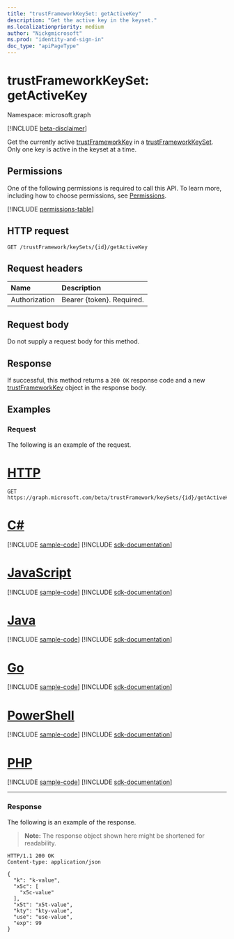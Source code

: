 ```yaml
---
title: "trustFrameworkKeySet: getActiveKey"
description: "Get the active key in the keyset."
ms.localizationpriority: medium
author: "Nickgmicrosoft"
ms.prod: "identity-and-sign-in"
doc_type: "apiPageType"
---
```


# trustFrameworkKeySet: getActiveKey

Namespace: microsoft.graph

[!INCLUDE [beta-disclaimer](../../includes/beta-disclaimer.md)]

Get the currently active [trustFrameworkKey](../resources/trustframeworkkey.md) in a [trustFrameworkKeySet](../resources/trustframeworkkeyset.md). Only one key is active in the keyset at a time.


## Permissions

One of the following permissions is required to call this API. To learn more, including how to choose permissions, see [Permissions](/graph/permissions-reference).

<!-- { "blockType": "permissions", "name": "trustframeworkkeyset_getactivekey" } -->
[!INCLUDE [permissions-table](../includes/permissions/trustframeworkkeyset-getactivekey-permissions.md)]

## HTTP request

<!-- { "blockType": "ignored" } -->

```http
GET /trustFramework/keySets/{id}/getActiveKey
```

## Request headers

| Name          | Description   |
|:--------------|:--------------|
| Authorization | Bearer {token}. Required. |

## Request body

Do not supply a request body for this method.

## Response

If successful, this method returns a `200 OK` response code and a new [trustFrameworkKey](../resources/trustframeworkkey.md) object in the response body.

## Examples

### Request

The following is an example of the request.

# [HTTP](#tab/http)
<!-- {
  "blockType": "request",
  "name": "trustframeworkkeyset_getactivekey"
}-->

```msgraph-interactive
GET https://graph.microsoft.com/beta/trustFramework/keySets/{id}/getActiveKey
```

# [C#](#tab/csharp)
[!INCLUDE [sample-code](../includes/snippets/csharp/trustframeworkkeyset-getactivekey-csharp-snippets.md)]
[!INCLUDE [sdk-documentation](../includes/snippets/snippets-sdk-documentation-link.md)]

# [JavaScript](#tab/javascript)
[!INCLUDE [sample-code](../includes/snippets/javascript/trustframeworkkeyset-getactivekey-javascript-snippets.md)]
[!INCLUDE [sdk-documentation](../includes/snippets/snippets-sdk-documentation-link.md)]

# [Java](#tab/java)
[!INCLUDE [sample-code](../includes/snippets/java/trustframeworkkeyset-getactivekey-java-snippets.md)]
[!INCLUDE [sdk-documentation](../includes/snippets/snippets-sdk-documentation-link.md)]

# [Go](#tab/go)
[!INCLUDE [sample-code](../includes/snippets/go/trustframeworkkeyset-getactivekey-go-snippets.md)]
[!INCLUDE [sdk-documentation](../includes/snippets/snippets-sdk-documentation-link.md)]

# [PowerShell](#tab/powershell)
[!INCLUDE [sample-code](../includes/snippets/powershell/trustframeworkkeyset-getactivekey-powershell-snippets.md)]
[!INCLUDE [sdk-documentation](../includes/snippets/snippets-sdk-documentation-link.md)]

# [PHP](#tab/php)
[!INCLUDE [sample-code](../includes/snippets/php/trustframeworkkeyset-getactivekey-php-snippets.md)]
[!INCLUDE [sdk-documentation](../includes/snippets/snippets-sdk-documentation-link.md)]

---


### Response

The following is an example of the response.

> **Note:** The response object shown here might be shortened for readability.

<!-- {
  "blockType": "response",
  "truncated": true,
  "@odata.type": "microsoft.graph.trustFrameworkKey"
} -->

```http
HTTP/1.1 200 OK
Content-type: application/json

{
  "k": "k-value",
  "x5c": [
    "x5c-value"
  ],
  "x5t": "x5t-value",
  "kty": "kty-value",
  "use": "use-value",
  "exp": 99
}
```

<!-- uuid: 16cd6b66-4b1a-43a1-adaf-3a886856ed98
2019-02-04 14:57:30 UTC -->
<!-- {
  "type": "#page.annotation",
  "description": "trustFrameworkKeySet: getActiveKey",
  "keywords": "",
  "section": "documentation",
  "tocPath": ""
}-->


